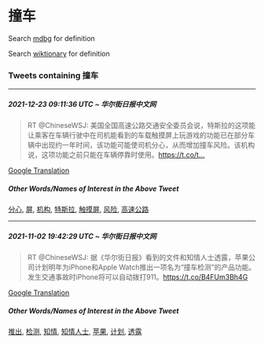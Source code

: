 # 撞车

Search [mdbg](https://www.mdbg.net/chinese/dictionary?page=worddict&wdrst=0&wdqb=撞车) for definition

Search [wiktionary](https://en.wiktionary.org/wiki/撞车) for definition

### Tweets containing 撞车

___
##### 2021-12-23 09:11:36 UTC ~ 华尔街日报中文网
> RT @ChineseWSJ: 美国全国高速公路交通安全委员会说，特斯拉的这项能让乘客在车辆行驶中在司机能看到的车载触摸屏上玩游戏的功能已在部分车辆中出现约一年时间，该功能可能使司机分心，从而增加撞车风险。该机构说，这项功能之前只能在车辆停靠时使用。https://t.co/t…

[Google Translation](https://translate.google.com/?hi=en&tab=TT&sl=zh-CN&tl=en&op=translate&text=RT+%40ChineseWSJ%3A+%E7%BE%8E%E5%9B%BD%E5%85%A8%E5%9B%BD%E9%AB%98%E9%80%9F%E5%85%AC%E8%B7%AF%E4%BA%A4%E9%80%9A%E5%AE%89%E5%85%A8%E5%A7%94%E5%91%98%E4%BC%9A%E8%AF%B4%EF%BC%8C%E7%89%B9%E6%96%AF%E6%8B%89%E7%9A%84%E8%BF%99%E9%A1%B9%E8%83%BD%E8%AE%A9%E4%B9%98%E5%AE%A2%E5%9C%A8%E8%BD%A6%E8%BE%86%E8%A1%8C%E9%A9%B6%E4%B8%AD%E5%9C%A8%E5%8F%B8%E6%9C%BA%E8%83%BD%E7%9C%8B%E5%88%B0%E7%9A%84%E8%BD%A6%E8%BD%BD%E8%A7%A6%E6%91%B8%E5%B1%8F%E4%B8%8A%E7%8E%A9%E6%B8%B8%E6%88%8F%E7%9A%84%E5%8A%9F%E8%83%BD%E5%B7%B2%E5%9C%A8%E9%83%A8%E5%88%86%E8%BD%A6%E8%BE%86%E4%B8%AD%E5%87%BA%E7%8E%B0%E7%BA%A6%E4%B8%80%E5%B9%B4%E6%97%B6%E9%97%B4%EF%BC%8C%E8%AF%A5%E5%8A%9F%E8%83%BD%E5%8F%AF%E8%83%BD%E4%BD%BF%E5%8F%B8%E6%9C%BA%E5%88%86%E5%BF%83%EF%BC%8C%E4%BB%8E%E8%80%8C%E5%A2%9E%E5%8A%A0%E6%92%9E%E8%BD%A6%E9%A3%8E%E9%99%A9%E3%80%82%E8%AF%A5%E6%9C%BA%E6%9E%84%E8%AF%B4%EF%BC%8C%E8%BF%99%E9%A1%B9%E5%8A%9F%E8%83%BD%E4%B9%8B%E5%89%8D%E5%8F%AA%E8%83%BD%E5%9C%A8%E8%BD%A6%E8%BE%86%E5%81%9C%E9%9D%A0%E6%97%B6%E4%BD%BF%E7%94%A8%E3%80%82https%3A%2F%2Ft.co%2Ft%E2%80%A6)
##### Other Words/Names of Interest in the Above Tweet
[分心](分心.md), [屏](屏.md), [机构](机构.md), [特斯拉](特斯拉.md), [触摸屏](触摸屏.md), [风险](风险.md), [高速公路](高速公路.md)
___
##### 2021-11-02 19:42:29 UTC ~ 华尔街日报中文网
> RT @ChineseWSJ: 据《华尔街日报》看到的文件和知情人士透露，苹果公司计划明年为iPhone和Apple Watch推出一项名为“撞车检测”的产品功能。发生交通事故时iPhone将可以自动拨打911。https://t.co/B4FUm3Bh4G

[Google Translation](https://translate.google.com/?hi=en&tab=TT&sl=zh-CN&tl=en&op=translate&text=RT+%40ChineseWSJ%3A+%E6%8D%AE%E3%80%8A%E5%8D%8E%E5%B0%94%E8%A1%97%E6%97%A5%E6%8A%A5%E3%80%8B%E7%9C%8B%E5%88%B0%E7%9A%84%E6%96%87%E4%BB%B6%E5%92%8C%E7%9F%A5%E6%83%85%E4%BA%BA%E5%A3%AB%E9%80%8F%E9%9C%B2%EF%BC%8C%E8%8B%B9%E6%9E%9C%E5%85%AC%E5%8F%B8%E8%AE%A1%E5%88%92%E6%98%8E%E5%B9%B4%E4%B8%BAiPhone%E5%92%8CApple+Watch%E6%8E%A8%E5%87%BA%E4%B8%80%E9%A1%B9%E5%90%8D%E4%B8%BA%E2%80%9C%E6%92%9E%E8%BD%A6%E6%A3%80%E6%B5%8B%E2%80%9D%E7%9A%84%E4%BA%A7%E5%93%81%E5%8A%9F%E8%83%BD%E3%80%82%E5%8F%91%E7%94%9F%E4%BA%A4%E9%80%9A%E4%BA%8B%E6%95%85%E6%97%B6iPhone%E5%B0%86%E5%8F%AF%E4%BB%A5%E8%87%AA%E5%8A%A8%E6%8B%A8%E6%89%93911%E3%80%82https%3A%2F%2Ft.co%2FB4FUm3Bh4G)
##### Other Words/Names of Interest in the Above Tweet
[推出](推出.md), [检测](检测.md), [知情](知情.md), [知情人士](知情人士.md), [苹果](苹果.md), [计划](计划.md), [透露](透露.md)
